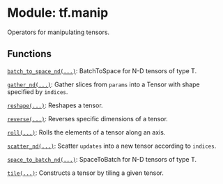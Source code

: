 <div itemscope itemtype="http://developers.google.com/ReferenceObject">
<meta itemprop="name" content="tf.manip" />
<meta itemprop="path" content="Stable" />
</div>

# Module: tf.manip

Operators for manipulating tensors.

<!-- Placeholder for "Used in" -->


## Functions

[`batch_to_space_nd(...)`](../tf/batch_to_space_nd.md): BatchToSpace for N-D tensors of type T.

[`gather_nd(...)`](../tf/gather_nd.md): Gather slices from `params` into a Tensor with shape specified by `indices`.

[`reshape(...)`](../tf/reshape.md): Reshapes a tensor.

[`reverse(...)`](../tf/reverse.md): Reverses specific dimensions of a tensor.

[`roll(...)`](../tf/roll.md): Rolls the elements of a tensor along an axis.

[`scatter_nd(...)`](../tf/scatter_nd.md): Scatter `updates` into a new tensor according to `indices`.

[`space_to_batch_nd(...)`](../tf/space_to_batch_nd.md): SpaceToBatch for N-D tensors of type T.

[`tile(...)`](../tf/tile.md): Constructs a tensor by tiling a given tensor.

